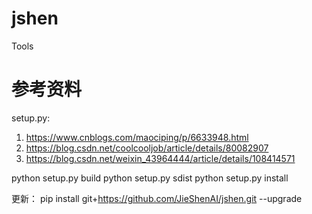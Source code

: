 # jshen
Tools
# 参考资料
setup.py:
1. https://www.cnblogs.com/maociping/p/6633948.html 
2. https://blog.csdn.net/coolcooljob/article/details/80082907
3. https://blog.csdn.net/weixin_43964444/article/details/108414571

python setup.py build
python setup.py sdist
python setup.py install

更新：
pip install git+https://github.com/JieShenAI/jshen.git --upgrade
